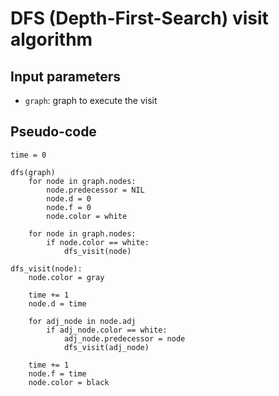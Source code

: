 # DFS (Depth-First-Search) visit algorithm

## Input parameters

- `graph`: graph to execute the visit

## Pseudo-code

```
time = 0

dfs(graph)
    for node in graph.nodes:
        node.predecessor = NIL
        node.d = 0
        node.f = 0
        node.color = white

    for node in graph.nodes:
        if node.color == white:
            dfs_visit(node)

dfs_visit(node):
    node.color = gray

    time += 1
    node.d = time

    for adj_node in node.adj
        if adj_node.color == white:
            adj_node.predecessor = node
            dfs_visit(adj_node)

    time += 1
    node.f = time
    node.color = black
```
